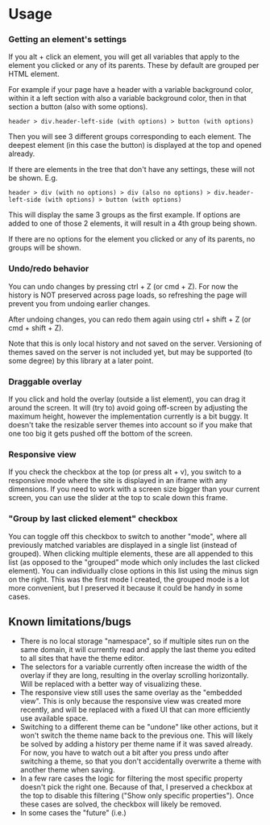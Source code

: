 # Usage

### Getting an element's settings

If you alt + click an element, you will get all variables that apply to the element you clicked or any of its parents.
These by default are grouped per HTML element.

For example if your page have a header with a variable background color, within it a left section with also a variable
background color, then in that section a button (also with some options).

`header > div.header-left-side (with options) > button (with options)`

Then you will see 3 different groups corresponding to each element. The deepest element (in this case the button) is
displayed at the top and opened already.

If there are elements in the tree that don't have any settings, these will not be shown. E.g.

`header > div (with no options) > div (also no options) > div.header-left-side (with options) > button (with options)`

This will display the same 3 groups as the first example. If options are added to one of those 2 elements, it will
result in a 4th group being shown.

If there are no options for the element you clicked or any of its parents, no groups will be shown.

### Undo/redo behavior

You can undo changes by pressing ctrl + Z (or cmd + Z). For now the history is NOT preserved across page loads, so
refreshing the page will prevent you from undoing earlier changes.

After undoing changes, you can redo them again using ctrl + shift + Z (or cmd + shift + Z).

Note that this is only local history and not saved on the server. Versioning of themes saved on the server is not
included yet, but may be supported (to some degree) by this library at a later point.

### Draggable overlay

If you click and hold the overlay (outside a list element), you can drag it around the screen. It will (try to) avoid
going off-screen by adjusting the maximum height, however the implementation currently is a bit buggy. It doesn't take
the resizable server themes into account so if you make that one too big it gets pushed off the bottom of the screen.

### Responsive view

If you check the checkbox at the top (or press alt + v), you switch to a responsive mode where the site is displayed in
an iframe with any dimensions. If you need to work with a screen size bigger than your current screen, you can use the
slider at the top to scale down this frame.

### "Group by last clicked element" checkbox

You can toggle off this checkbox to switch to another "mode", where all previously matched variables are displayed in a
single list (instead of grouped). When clicking multiple elements, these are all appended to this list (as opposed to
the "grouped" mode which only includes the last clicked element). You can individually close options in this list using
the minus sign on the right. This was the first mode I created, the grouped mode is a lot more convenient, but I
preserved it because it could be handy in some cases.

## Known limitations/bugs

- There is no local storage "namespace", so if multiple sites run on the same domain, it will currently read and apply
  the last theme you edited to all sites that have the theme editor.
- The selectors for a variable currently often increase the width of the overlay if they are long, resulting in the
  overlay scrolling horizontally. Will be replaced with a better way of visualizing these.
- The responsive view still uses the same overlay as the "embedded view". This is only because the responsive view was
  created more recently, and will be replaced with a fixed UI that can more efficiently use available space.
- Switching to a different theme can be "undone" like other actions, but it won't switch the theme name back to the
  previous one. This will likely be solved by adding a history per theme name if it was saved already. For now, you have
  to watch out a bit after you press undo after switching a theme, so that you don't accidentally overwrite a theme with
  another theme when saving.
- In a few rare cases the logic for filtering the most specific property doesn't pick the right one. Because of that, I
  preserved a checkbox at the top to disable this filtering ("Show only specific properties"). Once these cases are
  solved, the checkbox will likely be removed.
- In some cases the "future" (i.e.)
